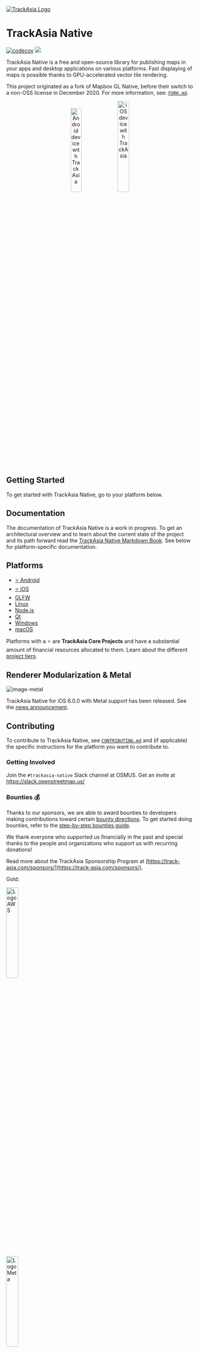 [![TrackAsia Logo](https://track-asia.com/img/trackasia-logo-big.svg)](https://track-asia.com/)

# TrackAsia Native

[![codecov](https://codecov.io/github/trackasia/trackasia-native/branch/main/graph/badge.svg?token=8ZQRRY56ZA)](https://codecov.io/github/trackasia/trackasia-native) [![](https://img.shields.io/badge/Slack-%23trackasia--native-2EB67D?logo=slack)](https://slack.openstreetmap.us/)

TrackAsia Native is a free and open-source library for publishing maps in your apps and desktop applications on various platforms. Fast displaying of maps is possible thanks to GPU-accelerated vector tile rendering.

This project originated as a fork of Mapbox GL Native, before their switch to a non-OSS license in December 2020. For more information, see: [`FORK.md`](./FORK.md).

<p align="center">
  <img src="https://user-images.githubusercontent.com/649392/211550776-8779041a-7c12-4bed-a7bd-c2ec80af2b29.png" alt="Android device with TrackAsia" width="24%">   <img src="https://user-images.githubusercontent.com/649392/211550762-0f42ebc9-05ab-4d89-bd59-c306453ea9af.png" alt="iOS device with TrackAsia" width="25%">
</p>

## Getting Started

To get started with TrackAsia Native, go to your platform below.

## Documentation

The documentation of TrackAsia Native is a work in progress. To get an architectural overview and to learn about the current state of the project and its path forward read the [TrackAsia Native Markdown Book](https://track-asia.com/trackasia-native/docs/book/). See below for platform-specific documentation.

## Platforms

- [⭐️ Android](platform/android/README.md)
- [⭐️ iOS](platform/ios/README.md)
- [GLFW](platform/glfw)
- [Linux](platform/linux/README.md)
- [Node.js](platform/node/README.md)
- [Qt](platform/qt/README.md)
- [Windows](platform/windows/README.md)
- [macOS](platform/macos/README.md)

Platforms with a ⭐️ are **TrackAsia Core Projects** and have a substantial amount of financial resources allocated to them. Learn about the different [project tiers](https://github.com/trackasia/trackasia/blob/main/PROJECT_TIERS.md#project-tiers).

## Renderer Modularization & Metal

![image-metal](https://user-images.githubusercontent.com/53421382/214308933-66cd4efb-b5a5-4de3-b4b4-7ed59045a1c3.png)

TrackAsia Native for iOS 6.0.0 with Metal support has been released. See the [news announcement](https://track-asia.com/news/2024-01-19-metal-support-for-trackasia-native-ios-is-here/).
 
## Contributing

To contribute to TrackAsia Native, see [`CONTRIBUTING.md`](CONTRIBUTING.md) and (if applicable) the specific instructions for the platform you want to contribute to.

### Getting Involved

Join the `#trackasia-native` Slack channel at OSMUS. Get an invite at https://slack.openstreetmap.us/

### Bounties 💰

Thanks to our sponsors, we are able to award bounties to developers making contributions toward certain [bounty directions](https://github.com/trackasia/trackasia/issues?q=is%3Aissue+is%3Aopen+label%3A%22bounty+direction%22). To get started doing bounties, refer to the [step-by-step bounties guide](https://track-asia.com/roadmap/step-by-step-bounties-guide/).

We thank everyone who supported us financially in the past and special thanks to the people and organizations who support us with recurring donations!

Read more about the TrackAsia Sponsorship Program at [https://track-asia.com/sponsors/](https://track-asia.com/sponsors/).

Gold:

<a href="https://aws.amazon.com/location"><img src="https://track-asia.com/img/aws-logo.svg" alt="Logo AWS" width="25%"/></a>

<a href="https://meta.com"><img src="https://track-asia.com/img/meta-logo.svg" alt="Logo Meta" width="25%"/></a>

Silver:

<a href="https://www.mierune.co.jp/?lang=en"><img src="https://track-asia.com/img/mierune-logo.svg" alt="Logo MIERUNE" width="25%"/></a>

<a href="https://komoot.com/"><img src="https://track-asia.com/img/komoot-logo.svg" alt="Logo komoot" width="25%"/></a>

<a href="https://www.jawg.io/"><img src="https://track-asia.com/img/jawgmaps-logo.svg" alt="Logo JawgMaps" width="25%"/></a>

<a href="https://www.radar.com/"><img src="https://track-asia.com/img/radar-logo.svg" alt="Logo Radar" width="25%"/></a>

<a href="https://www.microsoft.com/"><img src="https://track-asia.com/img/msft-logo.svg" alt="Logo Microsoft" width="25%"/></a>

Backers and Supporters:

[![](https://opencollective.com/trackasia/backers.svg?avatarHeight=50&width=600)](https://opencollective.com/trackasia)

## License

**TrackAsia Native** is licensed under the [BSD 2-Clause License](./LICENSE.md).
